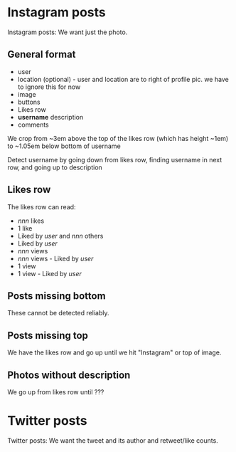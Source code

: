 # Instagram posts

Instagram posts: We want just the photo.

## General format
* user
* location (optional) - user and location are to right of profile pic. we have to ignore this for now
* image
* buttons
* Likes row
* **username** description
* comments

We crop from ~3em above the top of the likes row (which has height ~1em) to ~1.05em below bottom of username

Detect username by going down from likes row, finding username in next row, and going up to description

## Likes row

The likes row can read:
* *nnn* likes
* 1 like
* Liked by *user* and *nnn* others
* Liked by *user*
* *nnn* views
* *nnn* views - Liked by *user*
* 1 view
* 1 view - Liked by *user*

## Posts missing bottom

These cannot be detected reliably.

## Posts missing top

We have the likes row and go up until we hit "Instagram" or top of image.

## Photos without description

We go up from likes row until ???

# Twitter posts

Twitter posts: We want the tweet and its author and retweet/like counts.